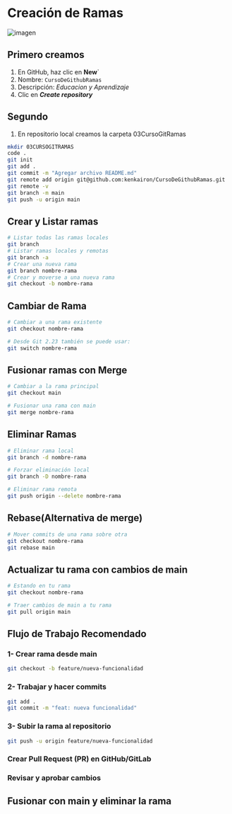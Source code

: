 # Creación de Ramas
![imagen](image/nombreimagen.png)
## Primero creamos  
1. En GitHub, haz clic en **New**`
2. Nombre: `CursoDeGithubRamas`
3. Descripción: *Educacion y Aprendizaje*
4. Clic en ***Create repository***

## Segundo
1. En repositorio local creamos la carpeta 03CursoGitRamas
```sh
mkdir 03CURSOGITRAMAS
code .
git init
git add .
git commit -m "Agregar archivo README.md"
git remote add origin git@github.com:kenkairon/CursoDeGithubRamas.git
git remote -v
git branch -m main
git push -u origin main
```

## Crear y Listar ramas

```bash 
# Listar todas las ramas locales
git branch
# Listar ramas locales y remotas
git branch -a
# Crear una nueva rama
git branch nombre-rama
# Crear y moverse a una nueva rama
git checkout -b nombre-rama
```

## Cambiar de Rama
```bash
# Cambiar a una rama existente
git checkout nombre-rama

# Desde Git 2.23 también se puede usar:
git switch nombre-rama

```

## Fusionar ramas con Merge

```bash
# Cambiar a la rama principal
git checkout main

# Fusionar una rama con main
git merge nombre-rama

```

## Eliminar Ramas
```bash
# Eliminar rama local
git branch -d nombre-rama

# Forzar eliminación local
git branch -D nombre-rama

# Eliminar rama remota
git push origin --delete nombre-rama

```
## Rebase(Alternativa de merge)

```bash
# Mover commits de una rama sobre otra
git checkout nombre-rama
git rebase main

```
## Actualizar tu rama con cambios de main
```bash
# Estando en tu rama
git checkout nombre-rama

# Traer cambios de main a tu rama
git pull origin main

```
## Flujo de Trabajo Recomendado

### 1- Crear rama desde main

```bash
git checkout -b feature/nueva-funcionalidad

```
### 2- Trabajar y hacer commits
```bash
git add .
git commit -m "feat: nueva funcionalidad"

```
### 3- Subir la rama al repositorio
```bash
git push -u origin feature/nueva-funcionalidad

```
### Crear Pull Request (PR) en GitHub/GitLab

### Revisar y aprobar cambios

## Fusionar con main y eliminar la rama